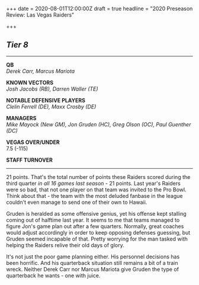 +++
date = 2020-08-01T12:00:00Z
draft = true
headline = "2020 Preseason Review: Las Vegas Raiders"

+++
## **_Tier 8_**

***

**QB**  
_Derek Carr, Marcus Mariota_

**KNOWN VECTORS**  
_Josh Jacobs (RB), Darren Waller (TE)_

**NOTABLE DEFENSIVE PLAYERS**  
_Clelin Ferrell (DE), Maxx Crosby (DE)_

**MANAGERS**  
_Mike Mayock (New GM), Jon Gruden (HC), Greg Olson (OC), Paul Guenther (DC)_

**VEGAS OVER/UNDER**  
7\.5 (-115)

**STAFF TURNOVER**

***

21 points. That's the total number of points these Raiders scored during the third quarter _in all 16 games last season_ - 21 points. Last year's Raiders were so bad, that not one player on that team was invited to the Pro Bowl. Think about that - the team with the most deluded fanbase in the league couldn't even manage to send one of their own to Hawaii. 

Gruden is heralded as some offensive genius, yet his offense kept stalling coming out of halftime last year. It seems to me that teams managed to figure Jon's game plan out after a few quarters. Normally, great coaches would adjust accordingly in order to keep opposing defenses guessing, but Gruden seemed incapable of that. Pretty worrying for the man tasked with helping the Raiders relive their old days of glory.

It's not just the poor game planning either. His personnel decisions has been horrific. And his quarterback situation still remains a bit of a train wreck. Neither Derek Carr nor Marcus Mariota give Gruden the type of quarterback he wants - one with juice.